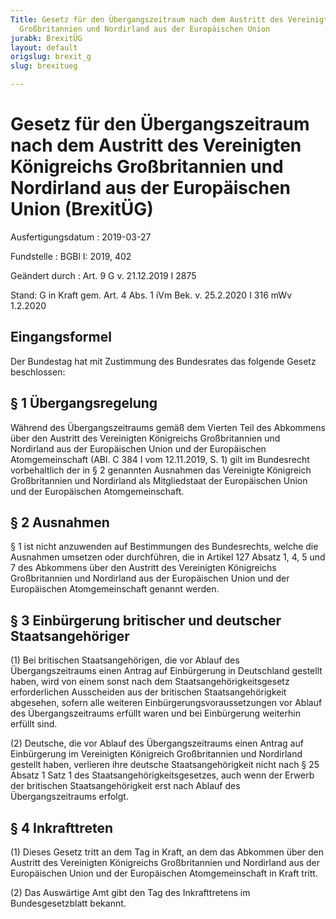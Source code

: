 ```yaml
---
Title: Gesetz für den Übergangszeitraum nach dem Austritt des Vereinigten Königreichs
  Großbritannien und Nordirland aus der Europäischen Union
jurabk: BrexitÜG
layout: default
origslug: brexit_g
slug: brexitueg

---
```


# Gesetz für den Übergangszeitraum nach dem Austritt des Vereinigten Königreichs Großbritannien und Nordirland aus der Europäischen Union (BrexitÜG)

Ausfertigungsdatum
:   2019-03-27

Fundstelle
:   BGBl I: 2019, 402

Geändert durch
:   Art. 9 G v. 21.12.2019 I 2875

Stand: G in Kraft gem. Art. 4 Abs. 1 iVm Bek. v. 25.2.2020 I 316 mWv 1.2.2020

## Eingangsformel

Der Bundestag hat mit Zustimmung des Bundesrates das folgende Gesetz
beschlossen:


## § 1 Übergangsregelung

Während des Übergangszeitraums gemäß dem Vierten Teil des Abkommens
über den Austritt des Vereinigten Königreichs Großbritannien und
Nordirland aus der Europäischen Union und der Europäischen
Atomgemeinschaft (ABl. C 384 I vom 12.11.2019, S. 1) gilt im
Bundesrecht vorbehaltlich der in § 2 genannten Ausnahmen das
Vereinigte Königreich Großbritannien und Nordirland als Mitgliedstaat
der Europäischen Union und der Europäischen Atomgemeinschaft.


## § 2 Ausnahmen

§ 1 ist nicht anzuwenden auf Bestimmungen des Bundesrechts, welche die
Ausnahmen umsetzen oder durchführen, die in Artikel 127 Absatz 1, 4, 5
und 7 des Abkommens über den Austritt des Vereinigten Königreichs
Großbritannien und Nordirland aus der Europäischen Union und der
Europäischen Atomgemeinschaft genannt werden.


## § 3 Einbürgerung britischer und deutscher Staatsangehöriger

(1) Bei britischen Staatsangehörigen, die vor Ablauf des
Übergangszeitraums einen Antrag auf Einbürgerung in Deutschland
gestellt haben, wird von einem sonst nach dem
Staatsangehörigkeitsgesetz erforderlichen Ausscheiden aus der
britischen Staatsangehörigkeit abgesehen, sofern alle weiteren
Einbürgerungsvoraussetzungen vor Ablauf des Übergangszeitraums erfüllt
waren und bei Einbürgerung weiterhin erfüllt sind.

(2) Deutsche, die vor Ablauf des Übergangszeitraums einen Antrag auf
Einbürgerung im Vereinigten Königreich Großbritannien und Nordirland
gestellt haben, verlieren ihre deutsche Staatsangehörigkeit nicht nach
§ 25 Absatz 1 Satz 1 des Staatsangehörigkeitsgesetzes, auch wenn der
Erwerb der britischen Staatsangehörigkeit erst nach Ablauf des
Übergangszeitraums erfolgt.


## § 4 Inkrafttreten

(1) Dieses Gesetz tritt an dem Tag in Kraft, an dem das Abkommen über
den Austritt des Vereinigten Königreichs Großbritannien und Nordirland
aus der Europäischen Union und der Europäischen Atomgemeinschaft in
Kraft tritt.

(2) Das Auswärtige Amt gibt den Tag des Inkrafttretens im
Bundesgesetzblatt bekannt.

